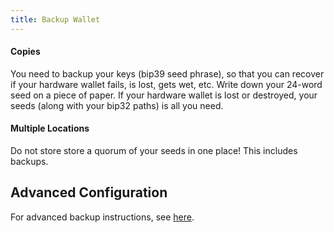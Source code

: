 ```yaml
---
title: Backup Wallet
---
```


#### Copies
You need to backup your keys (bip39 seed phrase), so that you can recover if your hardware wallet fails, is lost, gets wet, etc.
Write down your 24-word seed on a piece of paper.
If your hardware wallet is lost or destroyed, your seeds (along with your bip32 paths) is all you need.

#### Multiple Locations
Do not store store a quorum of your seeds in one place!
This includes backups.

## Advanced Configuration
For advanced backup instructions, see [here](/backup-wallet-advanced).
